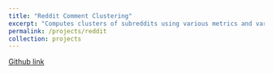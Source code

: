 ```yaml
---
title: "Reddit Comment Clustering"
excerpt: "Computes clusters of subreddits using various metrics and various clustering schemes  <br/><img src='/images/fish_cluster.png'>"
permalink: /projects/reddit
collection: projects
---
```



[Github link](https://github.com/michaelmathen/DataMiningReddit)
